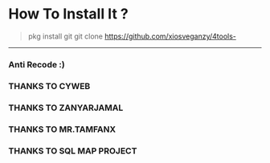 # How To Install It ?

> pkg install git
> git clone https://github.com/xiosveganzy/4tools-

---------------------

### Anti Recode :)
### THANKS TO CYWEB
### THANKS TO ZANYARJAMAL
### THANKS TO MR.TAMFANX
### THANKS TO SQL MAP PROJECT
